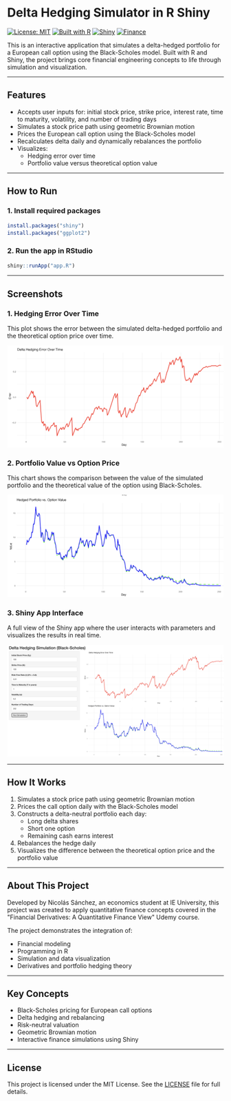 # Delta Hedging Simulator in R Shiny

[![License: MIT](https://img.shields.io/badge/License-MIT-yellow.svg)](LICENSE)
[![Built with R](https://img.shields.io/badge/Built%20with-R-276DC3?logo=r)](https://www.r-project.org/)
[![Shiny](https://img.shields.io/badge/Interactive-Shiny-orange)](https://shiny.rstudio.com/)
[![Finance](https://img.shields.io/badge/Model-Black--Scholes-blue)](https://www.investopedia.com/terms/b/blackscholes.asp)


This is an interactive application that simulates a delta-hedged portfolio for a European call option using the Black-Scholes model. Built with R and Shiny, the project brings core financial engineering concepts to life through simulation and visualization.

---

## Features

- Accepts user inputs for: initial stock price, strike price, interest rate, time to maturity, volatility, and number of trading days
- Simulates a stock price path using geometric Brownian motion
- Prices the European call option using the Black-Scholes model
- Recalculates delta daily and dynamically rebalances the portfolio
- Visualizes:
  - Hedging error over time
  - Portfolio value versus theoretical option value

---

## How to Run

### 1. Install required packages

```r
install.packages("shiny")
install.packages("ggplot2")
```

### 2. Run the app in RStudio

```r
shiny::runApp("app.R")
```

---

## Screenshots

### 1. Hedging Error Over Time

This plot shows the error between the simulated delta-hedged portfolio and the theoretical option price over time.

![Hedging Error Plot](hedging_error_plot.png)

### 2. Portfolio Value vs Option Price

This chart shows the comparison between the value of the simulated portfolio and the theoretical value of the option using Black-Scholes.

![Portfolio vs Option Plot](portfolio_vs_option_plot.png)

### 3. Shiny App Interface

A full view of the Shiny app where the user interacts with parameters and visualizes the results in real time.

![Shiny App Interface](shiny_app_overview.png)

---

## How It Works

1. Simulates a stock price path using geometric Brownian motion
2. Prices the call option daily with the Black-Scholes model
3. Constructs a delta-neutral portfolio each day:
   - Long delta shares
   - Short one option
   - Remaining cash earns interest
4. Rebalances the hedge daily
5. Visualizes the difference between the theoretical option price and the portfolio value

---

## About This Project

Developed by Nicolás Sánchez, an economics student at IE University, this project was created to apply quantitative finance concepts covered in the "Financial Derivatives: A Quantitative Finance View" Udemy course.

The project demonstrates the integration of:

- Financial modeling
- Programming in R
- Simulation and data visualization
- Derivatives and portfolio hedging theory

---

## Key Concepts

- Black-Scholes pricing for European call options
- Delta hedging and rebalancing
- Risk-neutral valuation
- Geometric Brownian motion
- Interactive finance simulations using Shiny

---

## License

This project is licensed under the MIT License. See the [LICENSE](LICENSE) file for full details.
